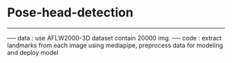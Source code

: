 # Pose-head-detection
------------
── data : use AFLW2000-3D dataset contain 20000 img.
── code : extract landmarks from each image using mediapipe, preprocess data for modeling and deploy model
